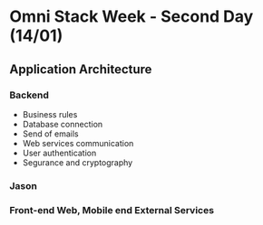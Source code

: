 # Omni Stack Week - Second Day (14/01)

## Application Architecture

### Backend

- Business rules
- Database connection
- Send of emails
- Web services communication
- User authentication 
- Segurance and cryptography 

### Jason 

### Front-end Web, Mobile end External Services 
